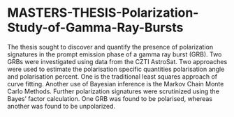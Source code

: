 # MASTERS-THESIS-Polarization-Study-of-Gamma-Ray-Bursts
The thesis sought to discover and quantify the presence of polarization signatures in the prompt emission phase of a gamma ray burst (GRB).
Two GRBs were investigated using data from the CZTI AstroSat. Two approaches were used to estimate the polarisation specific quantities
polarisation angle and polarisation percent. One is the traditional least squares approach of curve fitting. Another use of Bayesian inference
is the Markov Chain Monte Carlo Methods. Further polarization signatures were scrutinized using the Bayes’ factor calculation. One GRB was
found to be polarised, whereas another was found to be unpolarized.
